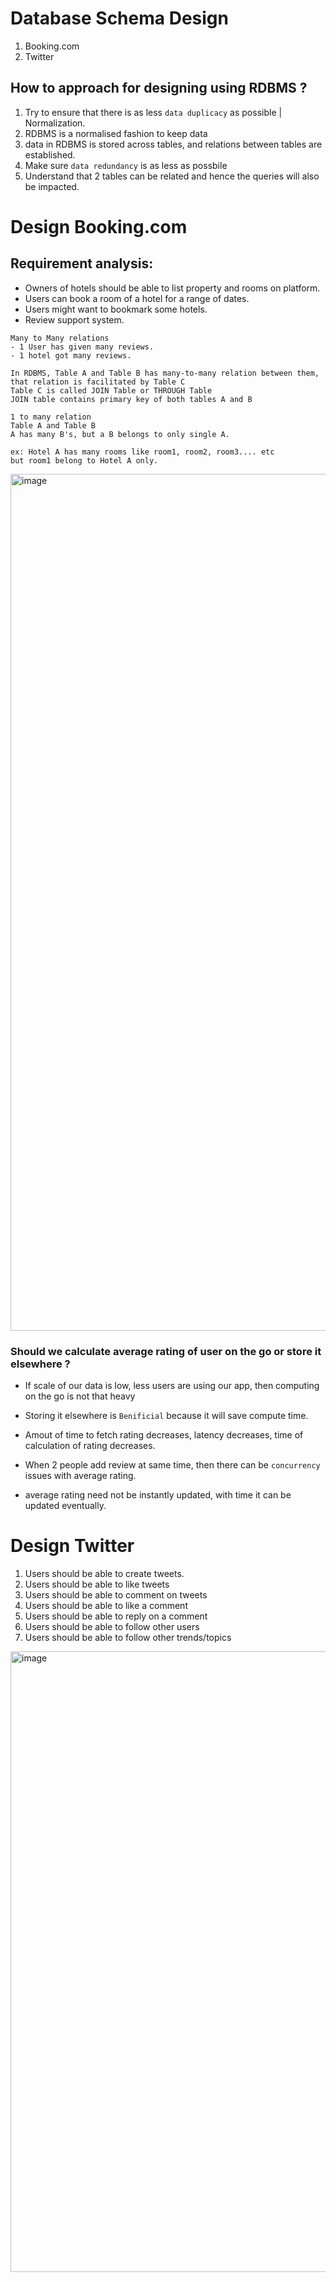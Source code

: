 # Database Schema Design
1. Booking.com
2. Twitter

## How to approach for designing using RDBMS ?
1. Try to ensure that there is as less `data duplicacy` as possible | Normalization.
2. RDBMS is a normalised fashion to keep data
3. data in RDBMS is stored across tables, and relations between tables are established.
4. Make sure `data redundancy` is as less as possbile
5. Understand that 2 tables can be related and hence the queries will also be impacted.

# Design Booking.com 
## Requirement analysis:
- Owners of hotels should be able to list property and rooms on platform.
- Users can book a room of a hotel for a range of dates.
- Users might want to bookmark some hotels.
- Review support system.

```
Many to Many relations
- 1 User has given many reviews.
- 1 hotel got many reviews.

In RDBMS, Table A and Table B has many-to-many relation between them,
that relation is facilitated by Table C
Table C is called JOIN Table or THROUGH Table
JOIN table contains primary key of both tables A and B
```

```
1 to many relation
Table A and Table B
A has many B's, but a B belongs to only single A.

ex: Hotel A has many rooms like room1, room2, room3.... etc
but room1 belong to Hotel A only.
```

<img width="956" height="1371" alt="image" src="https://github.com/user-attachments/assets/0e7f5efa-6017-4172-be21-1292c39c8413" />

### Should we calculate average rating of user on the go or store it elsewhere ?
- If scale of our data is low, less users are using our app, then computing on the go is not that heavy
- Storing it elsewhere is `Benificial` because it will save compute time.
- Amout of time to fetch rating decreases, latency decreases, time of calculation of rating decreases.

- When 2 people add review at same time, then there can be `concurrency` issues with average rating.
- average rating need not be instantly updated, with time it can be updated eventually.


# Design Twitter
1. Users should be able to create tweets.
2. Users should be able to like tweets
3. Users should be able to comment on tweets
4. Users should be able to like a comment
5. Users should be able to reply on a comment
6. Users should be able to follow other users
7. Users should be able to follow other trends/topics


<img width="1200" height="993" alt="image" src="https://github.com/user-attachments/assets/516a873b-9c47-4524-945f-1d26c87a69dd" />
